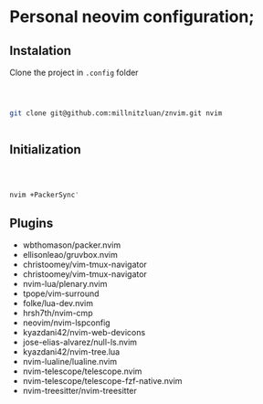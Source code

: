 # Personal neovim configuration;

## Instalation

Clone the project in `.config` folder

```sh

git clone git@github.com:millnitzluan/znvim.git nvim

```

## Initialization

```sh

nvim +PackerSync'

```

## Plugins

- wbthomason/packer.nvim
- ellisonleao/gruvbox.nvim
- christoomey/vim-tmux-navigator
- christoomey/vim-tmux-navigator
- nvim-lua/plenary.nvim
- tpope/vim-surround
- folke/lua-dev.nvim
- hrsh7th/nvim-cmp
- neovim/nvim-lspconfig
- kyazdani42/nvim-web-devicons
- jose-elias-alvarez/null-ls.nvim
- kyazdani42/nvim-tree.lua
- nvim-lualine/lualine.nvim
- nvim-telescope/telescope.nvim
- nvim-telescope/telescope-fzf-native.nvim
- nvim-treesitter/nvim-treesitter
